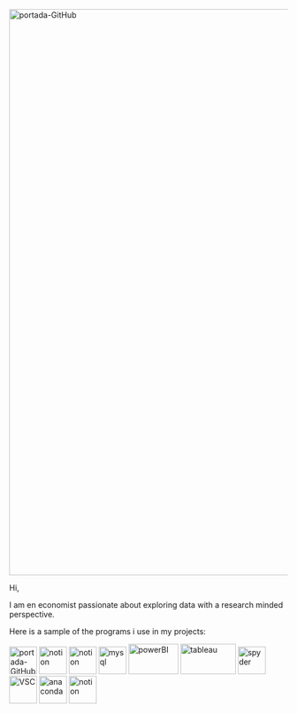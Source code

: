 <img width="1536" height="1024" alt="portada-GitHub" src="https://github.com/user-attachments/assets/3284f784-a8d1-4f4a-b2b6-12f17c726a1e" />

Hi,

I am en economist passionate about exploring data with a research minded perspective.

Here is a sample of the programs i use in my projects:

<img width="50" height="50" alt="portada-GitHub" src="https://github.com/user-attachments/assets/6d5559f4-4380-4a49-b265-e11e00bc6ecd" />
<img width="50" height="50" alt="notion" src="https://github.com/user-attachments/assets/019e24c4-580d-4e32-baf2-cc399c42bb9e" />
<img width="50" height="50" alt="notion" src="https://github.com/user-attachments/assets/9361e841-59a0-4391-850f-e08fcd3670a0" />
<img width="50" height="50" alt="mysql" src="https://github.com/user-attachments/assets/9199750d-774f-46ca-b650-6db58570d9e4" />
<img width="90" height="55" alt="powerBI" src="https://github.com/user-attachments/assets/eb7a6169-c5c3-4e37-b080-7dcc77a024cf" />
<img width="100" height="55" alt="tableau" src="https://github.com/user-attachments/assets/e6b21afc-ce41-4f29-873f-68e483011ad5" />
<img width="50" height="50" alt="spyder" src="https://github.com/user-attachments/assets/cdfcb223-d5ad-41b4-9183-2ab1afa81e66" />
<img width="50" height="50" alt="VSC" src="https://github.com/user-attachments/assets/9004590f-5197-430c-b696-576c9e155bdd" />
<img width="50" height="50" alt="anaconda" src="https://github.com/user-attachments/assets/864f4526-768f-4342-a94c-3195dc634dd9" />
<img width="50" height="50" alt="notion" src="https://github.com/user-attachments/assets/c17b9921-e2cd-4fd1-9640-880e667d15d2" />
